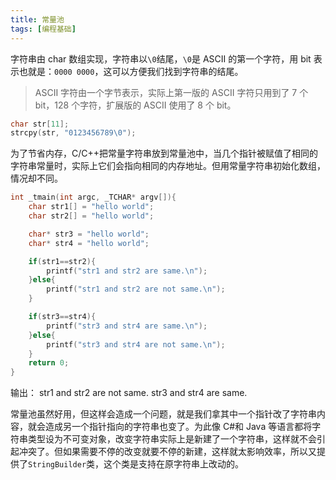 ```yaml
---
title: 常量池
tags: [编程基础]
---
```


字符串由 char 数组实现，字符串以`\0`结尾，`\0`是 ASCII 的第一个字符，用 bit 表示也就是：`0000 0000`，这可以方便我们找到字符串的结尾。

> ASCII 字符由一个字节表示，实际上第一版的 ASCII 字符只用到了 7 个 bit，128 个字符，扩展版的 ASCII 使用了 8 个 bit。

```c++
char str[11];
strcpy(str, "0123456789\0");
```

为了节省内存，C/C++把常量字符串放到常量池中，当几个指针被赋值了相同的字符串常量时，实际上它们会指向相同的内存地址。但用常量字符串初始化数组，情况却不同。

<!-- more -->

```c++
int _tmain(int argc, _TCHAR* argv[]){
    char str1[] = "hello world";
    char str2[] = "hello world";

    char* str3 = "hello world";
    char* str4 = "hello world";

    if(str1==str2){
        printf("str1 and str2 are same.\n");
    }else{
        printf("str1 and str2 are not same.\n");
    }

    if(str3==str4){
        printf("str3 and str4 are same.\n");
    }else{
        printf("str3 and str4 are not same.\n");
    }
    return 0;
}
```

输出：
str1 and str2 are not same.
str3 and str4 are same.

常量池虽然好用，但这样会造成一个问题，就是我们拿其中一个指针改了字符串内容，就会造成另一个指针指向的字符串也变了。为此像 C#和 Java 等语言都将字符串类型设为不可变对象，改变字符串实际上是新建了一个字符串，这样就不会引起冲突了。但如果需要不停的改变就要不停的新建，这样就太影响效率，所以又提供了`StringBuilder`类，这个类是支持在原字符串上改动的。
